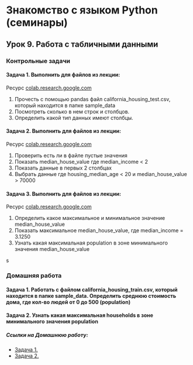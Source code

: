 # Знакомство с языком Python (семинары)

## Урок 9. Работа с табличными данными

### Контрольные задачи


#### Задача 1. Выполнить для файлов из лекции:
Ресурс [colab.research.google.com](https://colab.research.google.com/)
1. Прочесть с помощью pandas файл california_housing_test.csv, который находится в папке sample_data
2. Посмотреть сколько в нем строк и столбцов.
3. Определить какой тип данных имеют столбцы.


#### Задача 2. Выполнить для файлов из лекции:
Ресурс [colab.research.google.com](https://colab.research.google.com/)
1. Проверить есть ли в файле пустые значения
2. Показать median_house_value где median_income < 2
3. Показать данные в первых 2 столбцах
4. Выбрать данные где housing_median_age < 20 и median_house_value > 70000


#### Задача 3.  Выполнить для файлов из лекции:
Ресурс [colab.research.google.com](https://colab.research.google.com/)
1. Определить какое максимальное и минимальное значение median_house_value
2. Показать максимальное median_house_value, где median_income = 3.1250
3. Узнать какая максимальная population в зоне минимального значения median_house_value

s

### Домашняя работа

#### Задача 1. Работать с файлом california_housing_train.csv, который находится в папке sample_data. Определить среднюю стоимость дома, где кол-во людей от 0 до 500 (population)


#### Задача 2. Узнать какая максимальная households в зоне минимального значения population

##### Ссылки на Домашнюю работу:
- [Задача 1.](https://github.com/stanislavfor/python-lessons/blob/main/lesson9/hw1.py)
- [Задача 2.](https://github.com/stanislavfor/python-lessons/blob/main/lesson9/hw2.py)